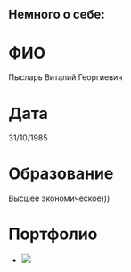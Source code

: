 ## Немного о себе:

# ФИО
Пысларь Виталий Георгиевич
# Дата
31/10/1985
# Образование
Высшее экономическое)))

# Портфолио
- ![](C:\Users\pysla\Desktop\e62e6432-85f9-4158-b07f-85f28fddb8f3.jpg)